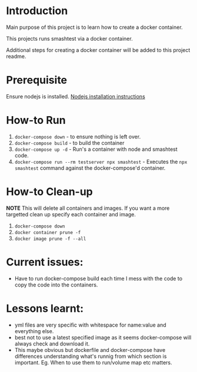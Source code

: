 # Introduction

Main purpose of this project is to learn how to create a docker container.

This projects runs smashtest via a docker container.

Additional steps for creating a docker container will be added to this project readme.

# Prerequisite

Ensure nodejs is installed. [Nodejs installation instructions](https://github.com/nodesource/distributions/blob/master/README.md)

# How-to Run

1. `docker-compose down` - to ensure nothing is left over.
2. `docker-compose build` - to build the container
3. `docker-compose up -d` - Run's a container with node and smashtest code.
4. `docker-compose run --rm testserver npx smashtest` - Executes the `npx smashtest` command against the docker-compose'd container.

# How-to Clean-up

**NOTE** This will delete all containers and images. If you want a more targetted clean up specify each container and image.

1. `docker-compose down`
2. `docker container prune -f`
3. `docker image prune -f --all`

# Current issues:
- Have to run docker-compose build each time I mess with the code to copy the code into the containers.

# Lessons learnt:
- yml files are very specific with whitespace for name:value and everything else.
- best not to use a latest specified image as it seems docker-compose will always check and download it.
- This maybe obvious but dockerfile and docker-compose have differences understanding what's runnig from which section is important. Eg. When to use them to run/volume map etc matters.